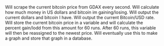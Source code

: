 Will scrape the current bitcoin price from GDAX every second.
Will calculate how much money in US dollars and bitcoin im gaining/losing. 
Will output the current dollars and bitcoin I have.
Will output the current Bitcoin/USD rate.
Will store the current bitcoin price in a variable and will calculate the percent gain/lodd from this amount for 60 runs. After 60 runs, this variable will then be reassigned to the newest price. Will eventually use this to make a graph and store that graph in a database. 

